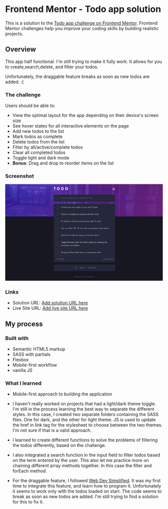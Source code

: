 # Frontend Mentor - Todo app solution

This is a solution to the [Todo app challenge on Frontend Mentor](https://www.frontendmentor.io/challenges/todo-app-Su1_KokOW). Frontend Mentor challenges help you improve your coding skills by building realistic projects.

## Overview

This app half functional. I'm still trying to make it fully work.
It allows for you to create,search,delete, and filter your todos.

Unfortunately, the draggable feature breaks as soon as new todos are added. :(

### The challenge

Users should be able to:

- View the optimal layout for the app depending on their device's screen size
- See hover states for all interactive elements on the page
- Add new todos to the list
- Mark todos as complete
- Delete todos from the list
- Filter by all/active/complete todos
- Clear all completed todos
- Toggle light and dark mode
- **Bonus**: Drag and drop to reorder items on the list

### Screenshot

![](assets/screenshot.png)

### Links

- Solution URL: [Add solution URL here](https://your-solution-url.com)
- Live Site URL: [Add live site URL here](https://your-live-site-url.com)

## My process

### Built with

- Semantic HTML5 markup
- SASS with partials
- Flexbox
- Mobile-first workflow
- vanilla JS

### What I learned

- Mobile-first approach to building the application

- I haven't really worked on projects that had a light/dark theme toggle. I'm still in the process learning the best way to separate the different styles. In this case, I created two separate folders containing the SASS files. One for dark, and the other for light theme. JS is used to update the href in link tag for the stylesheet to choose between the two themes. I'm not sure if that is a valid approach.

- I learned to create different functions to solve the problems of filtering the todos differently, based on the challenge.

- I also integrated a search function in the input field to filter todos based on the term entered by the user. This also let me practice more on chaining different array methods together. In this case the filter and forEach method.

- For the draggable feature, I followed [Web Dev Simplified](https://www.youtube.com/watch?v=jfYWwQrtzzY). It was my first time to integrate this feature, and learn how to program it. Unfortunately it seems to work only with the todos loaded on start. The code seems to break as soon as new todos are added. I'm still trying to find a solution for this to fix it.
